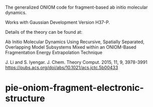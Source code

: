The generalized ONIOM code for fragment-based ab initio molecular dynamics. 

Works with Gaussian Development Version H37-P. 
  
  
  
Details of the theory can be found at:   

  Ab Initio Molecular Dynamics Using Recursive, Spatially Separated, Overlapping Model Subsystems Mixed within an ONIOM-Based Fragmentation Energy Extrapolation Technique
  
  J. Li and S. Iyengar. J. Chem. Theory Comput. 2015, 11, 9, 3978-3991 
https://pubs.acs.org/doi/abs/10.1021/acs.jctc.5b00433
# pie-oniom-fragment-electronic-structure
